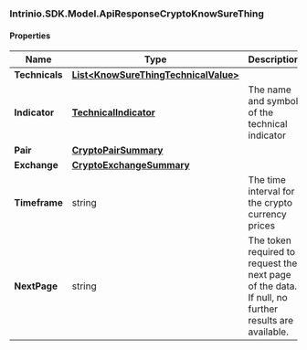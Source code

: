 [//]: # (CLASS:Intrinio.SDK.Model.ApiResponseCryptoKnowSureThing)

[//]: # (KIND:object)

### Intrinio.SDK.Model.ApiResponseCryptoKnowSureThing
#### Properties

[//]: # (START_DEFINITION)

Name | Type | Description
------------ | ------------- | -------------
**Technicals** | [**List&lt;KnowSureThingTechnicalValue&gt;**](KnowSureThingTechnicalValue.md) |  &nbsp;
**Indicator** | [**TechnicalIndicator**](TechnicalIndicator.md) | The name and symbol of the technical indicator &nbsp;
**Pair** | [**CryptoPairSummary**](CryptoPairSummary.md) |  &nbsp;
**Exchange** | [**CryptoExchangeSummary**](CryptoExchangeSummary.md) |  &nbsp;
**Timeframe** | string | The time interval for the crypto currency prices &nbsp;
**NextPage** | string | The token required to request the next page of the data. If null, no further results are available. &nbsp;

[//]: # (END_DEFINITION)


[//]: # (CONTAINED_CLASS:Intrinio.SDK.Model.KnowSureThingTechnicalValue)


[//]: # (CONTAINED_CLASS:Intrinio.SDK.Model.TechnicalIndicator)


[//]: # (CONTAINED_CLASS:Intrinio.SDK.Model.CryptoPairSummary)


[//]: # (CONTAINED_CLASS:Intrinio.SDK.Model.CryptoExchangeSummary)


